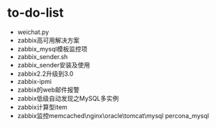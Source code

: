 # to-do-list
- weichat.py
- zabbix高可用解决方案
- zabbix_mysql模板监控项
- zabbix_sender.sh
- zabbix_sender安装及使用
- zabbix2.2升级到3.0
- zabbix-ipmi
- zabbix的web邮件报警
- zabbix低级自动发现之MySQL多实例
- zabbix计算型item
- zabbix监控memcached\nginx\oracle\tomcat\mysql percona_mysql
